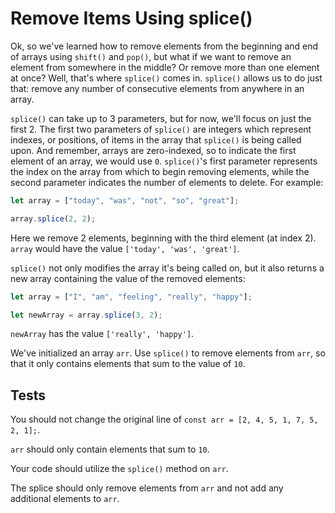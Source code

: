# Remove Items Using splice()

Ok, so we've learned how to remove elements from the beginning and end of arrays using `shift()` and `pop()`, but what if we want to remove an element from somewhere in the middle? Or remove more than one element at once? Well, that's where `splice()` comes in. `splice()` allows us to do just that: remove any number of consecutive elements from anywhere in an array.

`splice()` can take up to 3 parameters, but for now, we'll focus on just the first 2. The first two parameters of `splice()` are integers which represent indexes, or positions, of items in the array that `splice()` is being called upon. And remember, arrays are zero-indexed, so to indicate the first element of an array, we would use `0`. `splice()`'s first parameter represents the index on the array from which to begin removing elements, while the second parameter indicates the number of elements to delete. For example:

```javascript
let array = ["today", "was", "not", "so", "great"];

array.splice(2, 2);
```

Here we remove 2 elements, beginning with the third element (at index 2). `array` would have the value `['today', 'was', 'great']`.

`splice()` not only modifies the array it's being called on, but it also returns a new array containing the value of the removed elements:

```javascript
let array = ["I", "am", "feeling", "really", "happy"];

let newArray = array.splice(3, 2);
```

`newArray` has the value `['really', 'happy']`.

We've initialized an array `arr`. Use `splice()` to remove elements from `arr`, so that it only contains elements that sum to the value of `10`.

## Tests

You should not change the original line of `const arr = [2, 4, 5, 1, 7, 5, 2, 1];`.

`arr` should only contain elements that sum to `10`.

Your code should utilize the `splice()` method on `arr`.

The splice should only remove elements from `arr` and not add any additional elements to `arr`.
